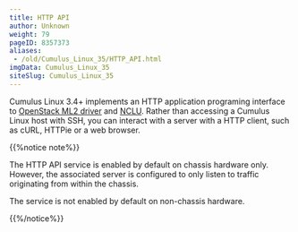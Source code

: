 ```yaml
---
title: HTTP API
author: Unknown
weight: 79
pageID: 8357373
aliases:
 - /old/Cumulus_Linux_35/HTTP_API.html
imgData: Cumulus_Linux_35
siteSlug: Cumulus_Linux_35
---
```

Cumulus Linux 3.4+ implements an HTTP application programing interface
to [OpenStack ML2
driver](/old/Cumulus_Linux_35/OpenStack_Neutron_ML2_and_Cumulus_Linux.html)
and
[NCLU](/old/Cumulus_Linux_35/Network_Command_Line_Utility_-_NCLU.html).
Rather than accessing a Cumulus Linux host with SSH, you can interact
with a server with a HTTP client, such as cURL, HTTPie or a web browser.

{{%notice note%}}

The HTTP API service is enabled by default on chassis hardware only.
However, the associated server is configured to only listen to traffic
originating from within the chassis.

The service is not enabled by default on non-chassis hardware.

{{%/notice%}}
